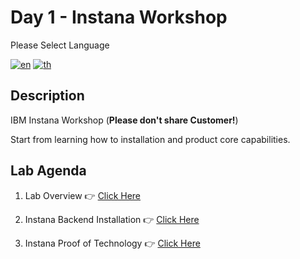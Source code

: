 # Day 1 - Instana Workshop

Please Select Language

[![en](https://img.shields.io/badge/lang-en-green.svg)](./README.md)
[![th](https://img.shields.io/badge/lang-th-red.svg)](./README-th.md)

## Description

IBM Instana Workshop (**Please don't share Customer!**)

Start from learning how to installation and product core capabilities.

## Lab Agenda

1. Lab Overview 👉 [Click Here](./topic1/README.md)

2. Instana Backend Installation 👉 [Click Here](./topic2/README.md)

3. Instana Proof of Technology 👉 [Click Here](./topic3/README.md)
